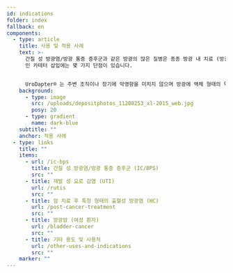 ```yaml
---
id: indications
folder: index
fallback: en
components:
  - type: article
    title: 사용 및 적용 사례
    text: >-
      간질 성 방광염/방광 통증 증후군과 같은 방광의 많은 질병은 종종 방광 내 치료 (방광에 직접 약물 투여)가 필요하지만 기존의 방법
      인 카테터 삽입에는 몇 가지 단점이 있습니다.


      UroDapter® 는 주변 조직이나 장기에 악영향을 미치지 않으며 방광에 액체 형태의 약물을 주입 할 수 있게 합니다. 이 장치는 다음 조건의 치료시에 사용 할 수 있습니다.
    background:
      - type: image
        src: /uploads/depositphotos_11208253_xl-2015_web.jpg
        posy: 20
      - type: gradient
        name: dark-blue
    subtitle: ""
    anchor: 적용 사례
  - type: links
    title: ""
    items:
      - url: /ic-bps
        title: 간질 성 방광염/방광 통증 증후군 (IC/BPS)
        src: ""
      - title: 재발 성 요로 감염 (UTI)
        url: /rutis
        src: ""
      - title: 암 치료 후 특정 형태의 출혈성 방광염 (HC)
        url: /post-cancer-treatment
        src: ""
      - title: 방광암 (여성 환자)
        url: /bladder-cancer
        src: ""
      - title: 기타 용도 및 사용처
        url: /other-uses-and-indications
        src: ""
    marker: ""
---
```

